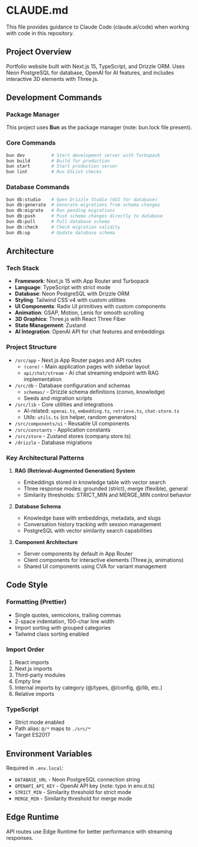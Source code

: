 # CLAUDE.md

This file provides guidance to Claude Code (claude.ai/code) when working with code in this repository.

## Project Overview

Portfolio website built with Next.js 15, TypeScript, and Drizzle ORM. Uses Neon PostgreSQL for database, OpenAI for AI features, and includes interactive 3D elements with Three.js.

## Development Commands

### Package Manager
This project uses **Bun** as the package manager (note: bun.lock file present).

### Core Commands
```bash
bun dev          # Start development server with Turbopack
bun build        # Build for production
bun start        # Start production server
bun lint         # Run ESLint checks
```

### Database Commands
```bash
bun db:studio    # Open Drizzle Studio (GUI for database)
bun db:generate  # Generate migrations from schema changes
bun db:migrate   # Run pending migrations
bun db:push      # Push schema changes directly to database
bun db:pull      # Pull database schema
bun db:check     # Check migration validity
bun db:up        # Update database schema
```

## Architecture

### Tech Stack
- **Framework**: Next.js 15 with App Router and Turbopack
- **Language**: TypeScript with strict mode
- **Database**: Neon PostgreSQL with Drizzle ORM
- **Styling**: Tailwind CSS v4 with custom utilities
- **UI Components**: Radix UI primitives with custom components
- **Animation**: GSAP, Motion, Lenis for smooth scrolling
- **3D Graphics**: Three.js with React Three Fiber
- **State Management**: Zustand
- **AI Integration**: OpenAI API for chat features and embeddings

### Project Structure
- `/src/app` - Next.js App Router pages and API routes
  - `(core)` - Main application pages with sidebar layout
  - `api/chat/stream` - AI chat streaming endpoint with RAG implementation
- `/src/db` - Database configuration and schemas
  - `schemas/` - Drizzle schema definitions (convo, knowledge)
  - Seeds and migration scripts
- `/src/lib` - Core utilities and integrations
  - AI-related: `openai.ts`, `embedding.ts`, `retrieve.ts`, `chat-store.ts`
  - Utils: `utils.ts` (cn helper, random generators)
- `/src/components/ui` - Reusable UI components
- `/src/constants` - Application constants
- `/src/store` - Zustand stores (company.store.ts)
- `/drizzle` - Database migrations

### Key Architectural Patterns

1. **RAG (Retrieval-Augmented Generation) System**
   - Embeddings stored in knowledge table with vector search
   - Three response modes: grounded (strict), merge (flexible), general
   - Similarity thresholds: STRICT_MIN and MERGE_MIN control behavior

2. **Database Schema**
   - Knowledge base with embeddings, metadata, and slugs
   - Conversation history tracking with session management
   - PostgreSQL with vector similarity search capabilities

3. **Component Architecture**
   - Server components by default in App Router
   - Client components for interactive elements (Three.js, animations)
   - Shared UI components using CVA for variant management

## Code Style

### Formatting (Prettier)
- Single quotes, semicolons, trailing commas
- 2-space indentation, 100-char line width
- Import sorting with grouped categories
- Tailwind class sorting enabled

### Import Order
1. React imports
2. Next.js imports
3. Third-party modules
4. Empty line
5. Internal imports by category (@/types, @/config, @/lib, etc.)
6. Relative imports

### TypeScript
- Strict mode enabled
- Path alias: `@/*` maps to `./src/*`
- Target ES2017

## Environment Variables
Required in `.env.local`:
- `DATABASE_URL` - Neon PostgreSQL connection string
- `OPENAPI_API_KEY` - OpenAI API key (note: typo in env.d.ts)
- `STRICT_MIN` - Similarity threshold for strict mode
- `MERGE_MIN` - Similarity threshold for merge mode

## Edge Runtime
API routes use Edge Runtime for better performance with streaming responses.